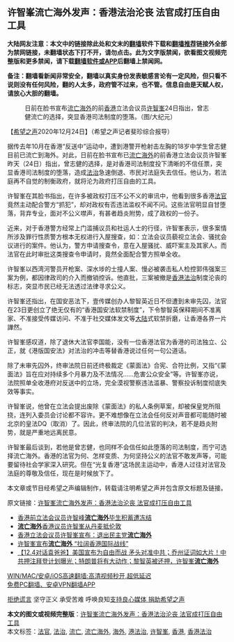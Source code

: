  <h2>许智峯流亡海外发声：香港法治沦丧 法官成打压自由工具</h2> <p class="notice"><b>大陆网友注意：本文中的链接除此处和文末的<a href="https://github.com/bannedbook/fanqiang" >翻墙</a>软件下载和<a href="https://github.com/killgcd/justmysocks/blob/master/README.md">翻墙推荐</a>链接外全部为禁网链接，未翻墙状态下打不开，请勿点击。此为文字版禁闻，欲看图文视频完整版和更多禁闻，请下载<a href="https://github.com/bannedbook/fanqiang">翻墙软件或APP</a>后翻墙上禁闻网。</p><p>备注：翻墙看新闻非常安全，翻墙以真实身份发表敏感言论有一定风险，但只看不说则没有任何风险，翻的人太多，政府管不过来，也不管。信息自由是天赋人权，请放心大胆的翻墙。</b></p>  <div class="entry"> <figure><figcaption>日前在脸书宣布<a href="https://www.bannedbook.org/bnews/tag/%E6%B5%81%E4%BA%A1/" class="st_tag internal_tag" rel="tag" title="标签 流亡 下的日志">流亡</a><a href="https://www.bannedbook.org/bnews/tag/%E6%B5%B7%E5%A4%96/" class="st_tag internal_tag" rel="tag" title="标签 海外 下的日志">海外</a>的前<a href="https://www.bannedbook.org/bnews/tag/%e9%a6%99%e6%b8%af/" class="st_tag internal_tag" rel="tag" title="标签 香港 下的日志">香港</a>立法会议员<a href="https://www.bannedbook.org/bnews/tag/%E8%AE%B8%E6%99%BA%E5%B3%AF/" class="st_tag internal_tag" rel="tag" title="标签 许智峯 下的日志">许智峯</a>24日指出，曾志健流亡的选择，突显香港司法制度的堕落。（图/大纪元）</figcaption></figure> <p>【<span class='wp_keywordlink_affiliate'><a href="https://www.soundofhope.org" title="希望之声" target="_blank">希望之声</a></span>2020年12月24日】（希望之声记者斐珍综合报导）</p> <p>据传去年10月在香港“反送中”运动中，遭到港警开枪射击左胸的18岁中学生曾志健目前已流亡到海外。对此，日前在脸书宣布已<a href="https://www.bannedbook.org/bnews/tag/%e6%b5%81%e4%ba%a1%e6%b5%b7%e5%a4%96/" class="st_tag internal_tag" rel="tag" title="标签 流亡海外 下的日志">流亡海外</a>的前香港立法会议员许智峯昨天（24日）指出，曾志健的选择，是对香港司法制度投下清晰的不信任票，突显香港司法制度的堕落，造成<a href="https://www.bannedbook.org/bnews/tag/%e6%b3%95%e6%b2%bb/" class="st_tag internal_tag" rel="tag" title="标签 法治 下的日志">法治</a>急速倒退、市民对法庭失去信任。他认为，若法庭再不自觉的制衡政府，就将沦为政府打压自由的工具。</p> <p>许智峯在其脸书指出，在许多被政权打压不公不义的审讯中，他看到很多香港<a href="https://www.bannedbook.org/bnews/tag/%E6%B3%95%E5%AE%98/" class="st_tag internal_tag" rel="tag" title="标签 法官 下的日志">法官</a>竟然主动配合警方“抓犯”，却对政权有否违法滥权不闻不问。这些法官明显自甘堕落，背弃专业，面对不公义噤声，有甚者趋炎附势，成了政权的一份子。</p>  <p>近来，对于香港警方经常上门滥捕议员和社运人士的行径，许智峯表示，很多案情所涉及罪行性质警方根本无权进行入屋搜查，如：立法会议员藐视立法会、骚扰会议进行的案件。他认为，警方申请搜查令，意在入屋骚扰、威吓案主及其家人。而法官在此时审批这类搜查令申请时，竟然全面配合警方照单全收。</p> <p>许智峯以西湾河警员开枪案、深水埗的士撞人案、慢必被袭击私人检控郭伟强案三案为例，都因律政司的介入而撤销控诉。他直批，三案被撤是<a href="https://www.bannedbook.org/bnews/tag/%E9%A6%99%E6%B8%AF%E6%B3%95%E6%B2%BB/" class="st_tag internal_tag" rel="tag" title="标签 香港法治 下的日志">香港法治</a>制度沦丧的标志，突显市民已经无法透过法律寻求公义。</p> <p>许智峯还指出，在国安恶法下，壹传媒创办人黎智英近日不但遭到未审先囚，法官在23日更创立了绝无仅有的“香港国安法软禁制度”，下令黎智英保释期间不准离家、不准接受传媒访问、不准于社交媒体发文等<span class='wp_keywordlink_affiliate'><a href="https://www.bannedbook.org/" title="大陆" target="_blank">大陆</a></span>式软禁折磨，让香港各界一片譁然。</p>  <p>许智峯感叹道，除了退休大法官李国能，没有一位香港法官为香港的司法独立、公正，就《港版国安法》对法治的冲击等替香港说过任何一句公道话。</p> <p>除了未审先囚外，终审法院日前还终极裁定《蒙面法》合宪、合符比例，又指“《蒙面法》旨在应对持续多个月暴力及不法情况……危害公众安全”等。许智峯亦说，法院照单全收港府对反送中的立场，完全漠视警察违法滥暴、警察投诉制度彻底失效等事实。</p> <p>许智峯说，他曾在立法会提出废除《蒙面法》的私人条例草案，却被保皇党所阻挠，连列入委员会讨论都不容许。更不难想像在立法会任何反对声音都可能随时被北京的皇法DQ（取消）了。因此，终审法院的几位法官的判决，若不是趋炎附势，就是严重地远离民意。</p>  <p>许智峯最后谈到，若他是曾志健，也同样不会信任如此堕落的司法制度，而宁可选择流亡海外。香港的法官为何、怎样变质、为何坚持公义的法官不敢发声等，可能要留待社会学家深入研究。但在“光复香港”这场民主运动中，香港人过往对法官及法庭的尊敬及信任，现在是时候放下了。</p> <p>本文章或节目经希望之声编辑制作，转载请注明希望之声并包含原文标题及链接。</p> <p>原文链接：<a class="src_link"  href="https://www.soundofhope.org/post/457018" target="_blank">许智峯流亡海外发声：香港法治沦丧 法官成打压自由工具</a></p>  <ul class='op-related-articles' title='相关阅读'> <li><a href='https://www.bannedbook.org/bnews/baitai/20201206/1443183.html' target='_blank'>香港前立法会议员许智峰<b>流亡海外</b>毕生积蓄遭冻结</a></li> <li><a href='https://www.bannedbook.org/bnews/renquan/20201206/1442717.html' target='_blank'><b>流亡海外</b>香港议员许智峯从丹麦抵伦敦</a></li> <li><a href='https://www.bannedbook.org/bnews/cnnews/hknews/20201204/1442065.html' target='_blank'>香港立法会议员许智峯宣布：退出民主党<b>流亡海外</b></a></li> <li><a href='https://www.bannedbook.org/bnews/comments/20201204/1441976.html' target='_blank'>许智峯宣布<b>流亡海外</b> “拉阔香港国际战线”</a></li> <li><a href='https://www.bannedbook.org/bnews/bannedvideo/20201204/1441891.html' target='_blank'>【12.4对话袁爸爸】美国宣布为自由而战 矛头对准中共；乔州证词如大片！中共押注拜登计划曝光；特朗普将有大动作；黎智英被还押，许智峯<b>流亡海外</b></a></li> </ul> <p class="texttj"> <a href="https://github.com/bannedbook/fanqiang/wiki/V2ray%E6%9C%BA%E5%9C%BA" target="_blank">WIN/MAC/安卓/iOS高速翻墙:高清视频秒开,超低延迟</a><br/> <a href="https://github.com/bannedbook/fanqiang/wiki/%E7%A6%81%E9%97%BB%E7%BD%91%E5%AE%89%E5%8D%93%E7%BF%BB%E5%A2%99%E6%96%B0%E9%97%BBAPP" target="_blank">免费PC翻墙、安卓VPN翻墙APP</a></p><p><span class='wp_keywordlink'><a href="https://www.bannedbook.org/forum2/topic1584.html" title="《拒绝谎言》" target="_blank">拒绝谎言</a></span> 坚守正义 承受苦难 呼唤良知<a href="/page/donate">支持良心媒体 捐助希望之声</a></p><a name='sharetosocial'></a>       <div><b>本文的图文或视频完整版</b>：<a href='https://www.bannedbook.org/bnews/comments/20201225/1454771.html'>许智峯流亡海外发声：香港法治沦丧 法官成打压自由工具</a></div>  </div><!--END ENTRY--> <div class="postfooter"> <div>本文标签：<a href="https://www.bannedbook.org/bnews/tag/%E6%B3%95%E5%AE%98/" rel="tag">法官</a>, <a href="https://www.bannedbook.org/bnews/tag/%e6%b3%95%e6%b2%bb/" rel="tag">法治</a>, <a href="https://www.bannedbook.org/bnews/tag/%E6%B5%81%E4%BA%A1/" rel="tag">流亡</a>, <a href="https://www.bannedbook.org/bnews/tag/%e6%b5%81%e4%ba%a1%e6%b5%b7%e5%a4%96/" rel="tag">流亡海外</a>, <a href="https://www.bannedbook.org/bnews/tag/%E6%B5%B7%E5%A4%96/" rel="tag">海外</a>, <a href="https://www.bannedbook.org/bnews/tag/%E6%B8%AF%E6%B3%95%E6%B2%BB/" rel="tag">港法治</a>, <a href="https://www.bannedbook.org/bnews/tag/%E8%AE%B8%E6%99%BA%E5%B3%AF/" rel="tag">许智峯</a>, <a href="https://www.bannedbook.org/bnews/tag/%e9%a6%99%e6%b8%af/" rel="tag">香港</a>, <a href="https://www.bannedbook.org/bnews/tag/%E9%A6%99%E6%B8%AF%E6%B3%95%E6%B2%BB/" rel="tag">香港法治</a></div>  </div><!--END POSTFOOTER--> 